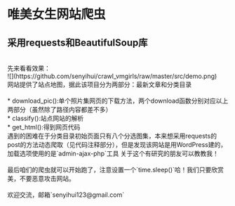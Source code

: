 # 唯美女生网站爬虫<br>
## 采用requests和BeautifulSoup库
<br>
先来看看效果：
<br>
![](https://github.com/senyihui/crawl_vmgirls/raw/master/src/demo.png)

<br>
网站提供了站点地图，据此该项目分为两部分：最新文章和分类目录<br>
<br>
* download_pic():单个照片集网页的下载方法，两个download函数分别对应以上两部分（虽然除了路径内容都差不多）<br>
* classify():站点网站的解析<br>
* get_html():得到网页代码
<br>
遇到的困难在于分类目录初始页面只有八个分选图集，本来想采用requests的post的方法动态爬取（见代码注释部分），但是发现该网站是用WordPress建的，加载选项使用的是`admin-ajax-php`工具
关于这个有研究的朋友可以教教我！<br>
<br>
最后咱们的爬虫就可以开始跑了，注意设置一个`time.sleep()`哈！我们只要欣赏美，不要恶意攻击网站。<br>
<br>
欢迎交流，邮箱`senyihui123@gmail.com`

